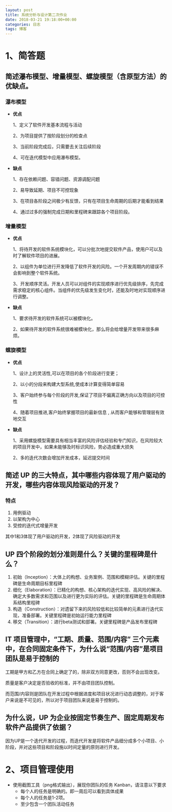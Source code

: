 ```yaml
---
layout: post
title: 系统分析与设计第二次作业
date: 2018-03-21 19:18:00+00:00
categories: 日志
tags: 博客
---
```


# 1、简答题

## 简述瀑布模型、增量模型、螺旋模型（含原型方法）的优缺点。

### **瀑布模型** 

- **优点**

  1、定义了软件开发基本流程与活动

  2、为项目提供了按阶段划分的检查点

  3、当前阶段完成后，只需要去关注后续阶段

  4、可在迭代模型中应用瀑布模型。

- **缺点** 

  1、存在依赖问题、容错问题、资源调配问题

  2、易导致延期、项目不可控现象

  3、在项目各阶段之间极少有反馈，只有在项目生命周期的后期才能看到结果

  4、通过过多的强制完成日期和里程碑来跟踪各个项目阶段。

### **增量模型** 

- **优点** 

  1、将待开发的软件系统模块化，可以分批次地提交软件产品，使用户可以及时了解软件项目的进展。

  2、以组件为单位进行开发降低了软件开发的风险。一个开发周期内的错误不会影响到整个软件系统。

  3、开发顺序灵活。开发人员可以对组件的实现顺序进行优先级排序，先完成需求稳定的核心组件。当组件的优先级发生变化时，还能及时地对实现顺序进行调整。

- **缺点** 

  1、要求待开发的软件系统可以被模块化。

  2、如果待开发的软件系统很难被模块化，那么将会给增量开发带来很多麻烦。

### **螺旋模型** 

- **优点** 

  1、设计上的灵活性,可以在项目的各个阶段进行变更；

  2、以小的分段来构建大型系统,使成本计算变得简单容易

  3、客户始终参与每个阶段的开发,保证了项目不偏离正确方向以及项目的可控性

  4、随着项目推进,客户始终掌握项目的最新信息 , 从而客户能够和管理层有效地交互

- **缺点**

  1、采用螺旋模型需要具有相当丰富的风险评估经验和专门知识，在风险较大的项目开发中，如果未能够及时标识风险，势必造成重大损失

  2、多的迭代次数会增加开发成本，延迟提交时间

## 简述 UP 的三大特点，其中哪些内容体现了用户驱动的开发，哪些内容体现风险驱动的开发？

### 特点

1. 用例驱动
2. 以架构为中心
3. 受控的迭代式增量开发

其中1和3体现了用户驱动的开发，2体现了风险驱动的开发

## UP 四个阶段的划分准则是什么？关键的里程碑是什么？

1. 初始（Inception）：大体上的构想、业务案例、范围和模糊评估。关键的里程碑是生命周期目标里程碑
2. 细化（Elaboration）：已精化的构想、核心架构的迭代实现、高风险的解决、确定大多数需求和范围以及进行更为实际的评估。关键的里程碑是生命周期体系结构里程碑
3. 构造（Construction）：对遗留下来的风险较低和比较简单的元素进行迭代实现，准备部署。关键里程碑是初始运行能力里程碑
4. 移交（Transition）：进行beta测试和部署。关键里程碑是产品发布里程碑

## IT 项目管理中，“工期、质量、范围/内容” 三个元素中，在合同固定条件下，为什么说“范围/内容”是项目团队是易于控制的

工期是甲方和乙方在合同上确定了的，除非双方同意更改，否则不会出现改变。

质量是客户决定是否验收的标准，并不由项目团队控制。

而范围/内容则是团队在开发过程中根据进度和项目状况进行动态调整的，对于客户来说是不可见的，所以对于项目团队来说是易于控制的。

## 为什么说，UP 为企业按固定节奏生产、固定周期发布软件产品提供了依据？

因为UP是一个迭代开发的过程，而迭代开发是将软件产品细分成多个小项目、小阶段，并对这些项目和阶段施以时间定量的原则进行开发。

# 2、项目管理使用

- 使用截图工具（png格式输出），展现你团队的任务 Kanban，请注意以下要求
  - 每个人的任务是明确的。即一周后可以看到具体成果
  - 每个人的任务是1-2项。
  - 至少包含一个团队活动任务